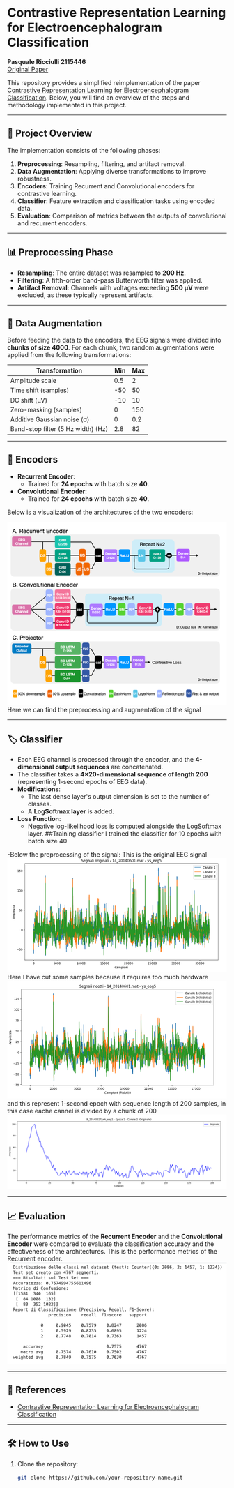 # Contrastive Representation Learning for Electroencephalogram Classification
**Pasquale Ricciulli 2115446**  
[Original Paper](https://proceedings.mlr.press/v136/mohsenvand20a.html)

This repository provides a simplified reimplementation of the paper [Contrastive Representation Learning for Electroencephalogram Classification](https://proceedings.mlr.press/v136/mohsenvand20a.html). Below, you will find an overview of the steps and methodology implemented in this project.

---

## 🚀 **Project Overview**
The implementation consists of the following phases:
1. **Preprocessing**: Resampling, filtering, and artifact removal.
2. **Data Augmentation**: Applying diverse transformations to improve robustness.
3. **Encoders**: Training Recurrent and Convolutional encoders for contrastive learning.
4. **Classifier**: Feature extraction and classification tasks using encoded data.
5. **Evaluation**: Comparison of metrics between the outputs of convolutional and recurrent encoders.

---

## 📊 **Preprocessing Phase**
- **Resampling**: The entire dataset was resampled to **200 Hz**.
- **Filtering**: A fifth-order band-pass Butterworth filter was applied.
- **Artifact Removal**: Channels with voltages exceeding **500 µV** were excluded, as these typically represent artifacts.

---

## 🔄 **Data Augmentation**
Before feeding the data to the encoders, the EEG signals were divided into **chunks of size 4000**. For each chunk, two random augmentations were applied from the following transformations:

| **Transformation**                 | **Min**      | **Max** |
|-------------------------------------|--------------|---------|
| Amplitude scale                     | 0.5          | 2       |
| Time shift (samples)                | -50          | 50      |
| DC shift (µV)                       | -10          | 10      |
| Zero-masking (samples)              | 0            | 150     |
| Additive Gaussian noise (σ)         | 0            | 0.2     |
| Band-stop filter (5 Hz width) (Hz)  | 2.8          | 82      |

---

## 🧠 **Encoders**
- **Recurrent Encoder**:
  - Trained for **24 epochs** with batch size **40**.
- **Convolutional Encoder**:
  - Trained for **24 epochs** with batch size **40**.

Below is a visualization of the architectures of the two encoders:

![Architectures](images/Architectures.png)
Here we can find the preprocessing and augmentation of the signal


---

## 🏷️ **Classifier**
- Each EEG channel is processed through the encoder, and the **4-dimensional output sequences** are concatenated.
- The classifier takes a **4×20-dimensional sequence of length 200** (representing 1-second epochs of EEG data).
- **Modifications**:
  - The last dense layer's output dimension is set to the number of classes.
  - A **LogSoftmax layer** is added.
- **Loss Function**:
  - Negative log-likelihood loss is computed alongside the LogSoftmax layer.
##Training classifier
I trained the classifier for 10 epochs with batch size 40

-Below the preprocessing of the signal:
This is the original EEG signal
![OriginalSignal](images/Segnali_originali.png)
Here I have cut some samples because it requires too much hardware
![ProcessedSignal](images/Segnali_ridotti.png)
and this represent 1-second epoch with sequence length of 200 samples, in this case eache cannel is divided by a chunk of 200
![1 second signal for epochs](images/segnale_1sec_epoca.png)

---

## 📈 **Evaluation**
The performance metrics of the **Recurrent Encoder** and the **Convolutional Encoder** were compared to evaluate the classification accuracy and the effectiveness of the architectures.
This is the performance metrics of the Recurrent encoder.
![Confusion Matrix](images/evaluation_metrics_recurrent.png)


---

## 📜 **References**
- [Contrastive Representation Learning for Electroencephalogram Classification](https://proceedings.mlr.press/v136/mohsenvand20a.html)

---

## 🛠️ **How to Use**
1. Clone the repository:
   ```bash
   git clone https://github.com/your-repository-name.git
